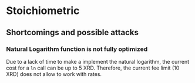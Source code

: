 # Stoichiometric

## Shortcomings and possible attacks

### Natural Logarithm function is not fully optimized
Due to a lack of time to make a implement the natural logarithm, the current cost for a `ln` call can be up to 5 XRD. 
Therefore, the current fee limit (10 XRD) does not allow to work with rates. 